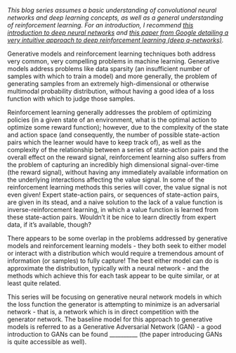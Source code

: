 *This blog series assumes a basic understanding of convolutional neural networks and deep learning concepts, as well as a general understanding of reinforcement learning. For an introduction, I recommend [this introduction to deep neural networks](https://deeplearning4j.org/neuralnet-overview) and [this paper from Google detailing a very intuitive approach to deep reinforcement learning (deep q-networks)](https://arxiv.org/pdf/1312.5602v1.pdf).*

Generative models and reinforcement learning techniques both address very common, very compelling problems in machine learning. Generative models address problems like data sparsity (an insufficient number of samples with which to train a model) and more generally, the problem of generating samples from an extremely high-dimensional or otherwise multimodal probability distribution, without having a good idea of a loss function with which to judge those samples. 

Reinforcement learning generally addresses the problem of optimizing policies (in a given state of an environment, what is the optimal action to optimize some reward function); however, due to the complexity of the state and action space (and consequently, the number of possible state-action pairs which the learner would have to keep track of), as well as the complexity of the relationship between a series of state-action pairs and the overall effect on the reward signal, reinforcement learning also suffers from the problem of capturing an incredibly high dimensional signal-over-time (the reward signal), without having any immediately available information on the underlying interactions affecting the value signal. In some of the reinforcement learning methods this series will cover, the value signal is not even given! Expert state-action pairs, or sequences of state-action pairs, are given in its stead, and a naive solution to the lack of a value function is inverse-reinforcement learning, in which a value function is learned from these state-action pairs. Wouldn’t it be nice to learn directly from expert data, if it’s available, though?
    
There appears to be some overlap in the problems addressed by generative models and reinforcement learning models - they both seek to either model or interact with a distribution which would require a tremendous amount of information (or samples) to fully capture! The best either model can do is approximate the distribution, typically with a neural network - and the methods which achieve this for each task appear to be quite similar, or at least quite related. 
    
This series will be focusing on generative neural network models in which the loss function the generator is attempting to minimize is an adversarial network - that is, a network which is in direct competition with the generator network. The baseline model for this approach to generative models is referred to as a Generative Adversarial Network (GAN) - a good introduction to GANs can be found __________ (the paper introducing GANs is quite accessible as well). 

